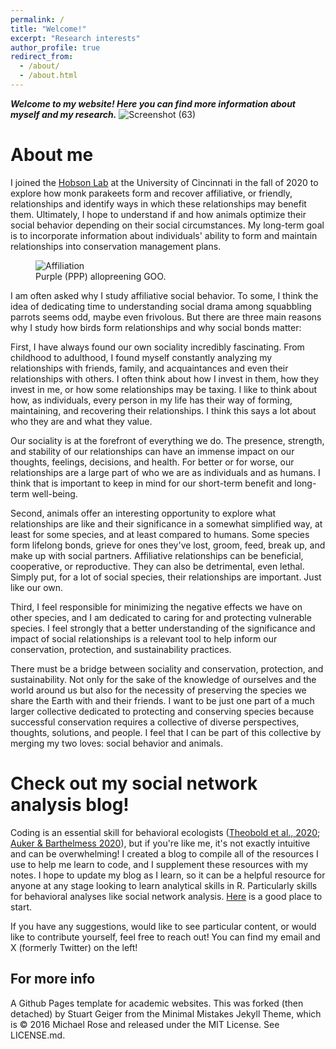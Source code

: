 ```yaml
---
permalink: /
title: "Welcome!"
excerpt: "Research interests"
author_profile: true
redirect_from: 
  - /about/
  - /about.html
---
```

_**Welcome to my website! Here you can find more information about myself and my research.**_
![Screenshot (63)](https://user-images.githubusercontent.com/78130420/147525372-b0620ab1-32fd-4d8e-9e41-7a59be4ebdc1.png)

About me
======

I joined the [Hobson Lab](http://hobsonresearch.com/) at the University of Cincinnati in the fall of 2020 to explore how monk parakeets form and recover affiliative, or friendly, relationships and identify ways in which these relationships may benefit them. Ultimately, I hope to understand if and how animals optimize their social behavior depending on their social circumstances. My long-term goal is to incorporate information about individuals' ability to form and maintain relationships into conservation management plans.  

<figure>
  <img src="https://user-images.githubusercontent.com/78130420/181634617-dba0041a-1016-4e38-9eb1-02ebeb39f629.JPG"
 alt="Affiliation">
  <figcaption>Purple (PPP) allopreening GOO.</figcaption>
</figure>

I am often asked why I study affiliative social behavior. To some, I think the idea of dedicating time to understanding social drama among squabbling parrots seems odd, maybe even frivolous. But there are three main reasons why I study how birds form relationships and why social bonds matter: 

First, I have always found our own sociality incredibly fascinating. From childhood to adulthood, I found myself constantly analyzing my relationships with friends, family, and acquaintances and even their relationships with others. I often think about how I invest in them, how they invest in me, or how some relationships may be taxing. I like to think about how, as individuals, every person in my life has their way of forming, maintaining, and recovering their relationships. I think this says a lot about who they are and what they value. 

Our sociality is at the forefront of everything we do. The presence, strength, and stability of our relationships can have an immense impact on our thoughts, feelings, decisions, and health. For better or for worse, our relationships are a large part of who we are as individuals and as humans. I think that is important to keep in mind for our short-term benefit and long-term well-being. 

Second, animals offer an interesting opportunity to explore what relationships are like and their significance in a somewhat simplified way, at least for some species, and at least compared to humans. Some species form lifelong bonds, grieve for ones they've lost, groom, feed, break up, and make up with social partners. Affiliative relationships can be beneficial, cooperative, or reproductive. They can also be detrimental, even lethal. Simply put, for a lot of social species, their relationships are important. Just like our own. 

Third, I feel responsible for minimizing the negative effects we have on other species, and I am dedicated to caring for and protecting vulnerable species. I feel strongly that a better understanding of the significance and impact of social relationships is a relevant tool to help inform our conservation, protection, and sustainability practices. 

There must be a bridge between sociality and conservation, protection, and sustainability. Not only for the sake of the knowledge of ourselves and the world around us but also for the necessity of preserving the species we share the Earth with and their friends. I want to be just one part of a much larger collective dedicated to protecting and conserving species because successful conservation requires a collective of diverse perspectives, thoughts, solutions, and people. I feel that I can be part of this collective by merging my two loves: social behavior and animals.


**Check out my social network analysis blog!** 
======
Coding is an essential skill for behavioral ecologists ([Theobold et al., 2020](https://www.tandfonline.com/doi/full/10.1080/10691898.2020.1854636); [Auker & Barthelmess 2020](https://esajournals.onlinelibrary.wiley.com/doi/10.1002/ecs2.3060)), but if you're like me, it's not exactly intuitive and can be overwhelming! I created a blog to compile all of the resources I use to help me learn to code, and I supplement these resources with my notes. I hope to update my blog as I learn, so it can be a helpful resource for anyone at any stage looking to learn analytical skills in R. Particularly skills for behavioral analyses like social network analysis. [Here](http://claireloconnell.github.io/posts/2021/12/SNArepository/) is a good place to start.

If you have any suggestions, would like to see particular content, or would like to contribute yourself, feel free to reach out! You can find my email and X (formerly Twitter) on the left!

For more info
------
A Github Pages template for academic websites. This was forked (then detached) by Stuart Geiger from the Minimal Mistakes Jekyll Theme, which is © 2016 Michael Rose and released under the MIT License. See LICENSE.md.
